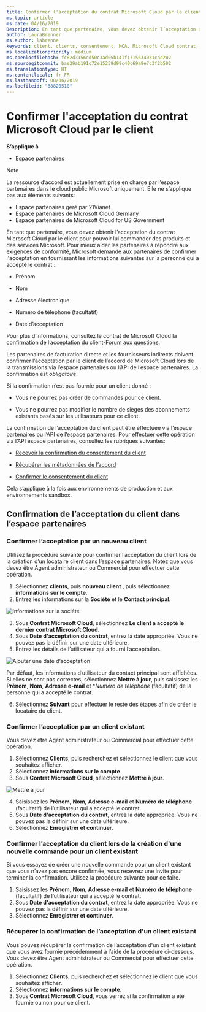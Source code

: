 ```yaml
---
title: Confirmer l'acceptation du contrat Microsoft Cloud par le client | Espace partenaires
ms.topic: article
ms.date: 04/16/2019
Description: En tant que partenaire, vous devez obtenir l’acceptation du contrat Microsoft Cloud par le client pour pouvoir lui commander des produits et des services Microsoft. Pour mieux aider les partenaires à répondre aux exigences de conformité, Microsoft demande aux partenaires de confirmer l’acceptation en fournissant certains détails concernant la personne qui a accepté le contrat.
author: LauraBrenner
ms.author: labrenne
keywords: client, clients, consentement, MCA, Microsoft Cloud contrat, modèles de contrat client
ms.localizationpriority: medium
ms.openlocfilehash: fc82d3156dd50c3ad05b141f1715634031cad202
ms.sourcegitcommit: bae29ab191c72e15259d99c40c69a9e7c3f2b502
ms.translationtype: HT
ms.contentlocale: fr-FR
ms.lasthandoff: 08/06/2019
ms.locfileid: "68820510"
---
```

# <a name="confirm-customer-acceptance-of-the-microsoft-cloud-agreement"></a>Confirmer l'acceptation du contrat Microsoft Cloud par le client

**S’applique à**
-  Espace partenaires

> [!NOTE]
> La ressource d’accord est actuellement prise en charge par l’espace partenaires dans le cloud public Microsoft uniquement. Elle ne s’applique pas aux éléments suivants:
> * Espace partenaires géré par 21Vianet
> * Espace partenaires de Microsoft Cloud Germany
> * Espace partenaires de Microsoft Cloud for US Government

En tant que partenaire, vous devez obtenir l’acceptation du contrat Microsoft Cloud par le client pour pouvoir lui commander des produits et des services Microsoft. Pour mieux aider les partenaires à répondre aux exigences de conformité, Microsoft demande aux partenaires de confirmer l'acceptation en fournissant les informations suivantes sur la personne qui a accepté le contrat : 

-   Prénom

-   Nom

-   Adresse électronique

-   Numéro de téléphone (facultatif)

-   Date d’acceptation

Pour plus d’informations, consultez le contrat de Microsoft Cloud la confirmation de l’acceptation du client-Forum [aux questions](https://docs.microsoft.com/partner-center/confirm-consent-faq).

Les partenaires de facturation directe et les fournisseurs indirects doivent confirmer l’acceptation par le client de l’accord de Microsoft Cloud lors de la transmissions via l’espace partenaires ou l’API de l’espace partenaires. La confirmation est *obligatoire*.

Si la confirmation n’est pas fournie pour un client donné :

-   Vous ne pourrez pas créer de commandes pour ce client.

-   Vous ne pourrez pas modifier le nombre de sièges des abonnements existants basés sur les utilisateurs pour ce client.

La confirmation de l’acceptation du client peut être effectuée via l’espace partenaires ou l’API de l’espace partenaires. Pour effectuer cette opération via l’API espace partenaires, consultez les rubriques suivantes: 

-   [Recevoir la confirmation du consentement du client](https://docs.microsoft.com/partner-center/develop/get-confirmation-of-customer-consent)

-   [Récupérer les métadonnées de l’accord](https://docs.microsoft.com/partner-center/develop/get-agreement-metadata)

-   [Confirmer le consentement du client](https://docs.microsoft.com/partner-center/develop/confirm-customer-consent)


Cela s’applique à la fois aux environnements de production et aux environnements sandbox.

## <a name="confirming-customer-acceptance-in-partner-center"></a>Confirmation de l’acceptation du client dans l’espace partenaires

### <a name="confirm-customer-acceptance-for-a-new-customer"></a>Confirmer l’acceptation par un nouveau client

Utilisez la procédure suivante pour confirmer l’acceptation du client lors de la création d’un locataire client dans l’espace partenaires. Notez que vous devez être Agent administrateur ou Commercial pour effectuer cette opération.

1. Sélectionnez **clients**, puis **nouveau client** , puis sélectionnez **informations sur le compte**.
2. Entrez les informations sur la **Société** et le **Contact principal**.

![Informations sur la société](images/mca/mca1.png)

3. Sous **Contrat Microsoft Cloud**, sélectionnez **Le client a accepté le dernier contrat Microsoft Cloud**.
4. Sous **Date d'acceptation du contrat**, entrez la date appropriée. Vous ne pouvez pas la définir sur une date ultérieure.
5. Entrez les détails de l’utilisateur qui a fourni l’acceptation.

![Ajouter une date d’acceptation](images/mca/MCA3.png)

Par défaut, les informations d’utilisateur du contact principal sont affichées. Si elles ne sont pas correctes, sélectionnez **Mettre à jour**, puis saisissez les **Prénom**, **Nom**, **Adresse e-mail** et **Numéro de téléphone* (facultatif) de la personne qui a accepté le contrat.

6. Sélectionnez **Suivant** pour effectuer le reste des étapes afin de créer le locataire du client.

### <a name="confirm-customer-acceptance-for-an-existing-customer"></a>Confirmer l’acceptation par un client existant

Vous devez être Agent administrateur ou Commercial pour effectuer cette opération.

1. Sélectionnez **Clients**, puis recherchez et sélectionnez le client que vous souhaitez afficher.
2. Sélectionnez **informations sur le compte**.
3. Sous **Contrat Microsoft Cloud**, sélectionnez **Mettre à jour**.

![Mettre à jour](images/mca/mca4.png)

4. Saisissez les **Prénom**, **Nom**, **Adresse e-mail** et **Numéro de téléphone** (facultatif) de l’utilisateur qui a accepté le contrat.
5. Sous **Date d'acceptation du contrat**, entrez la date appropriée. Vous ne pouvez pas la définir sur une date ultérieure.
6. Sélectionnez **Enregistrer et continuer**.

### <a name="confirm-customer-acceptance-while-creating-new-order-for-an-existing-customer"></a>Confirmer l’acceptation du client lors de la création d'une nouvelle commande pour un client existant

Si vous essayez de créer une nouvelle commande pour un client existant que vous n’avez pas encore confirmée, vous recevrez une invite pour terminer la confirmation. Utilisez la procédure suivante pour ce faire.

1. Saisissez les **Prénom**, **Nom**, **Adresse e-mail** et **Numéro de téléphone** (facultatif) de l’utilisateur qui a accepté le contrat.
2. Sous **Date d'acceptation du contrat**, entrez la date appropriée. Vous ne pouvez pas la définir sur une date ultérieure.
3. Sélectionnez **Enregistrer et continuer**.

### <a name="retrieve-confirmation-of-customer-acceptance-for-an-existing-customer"></a>Récupérer la confirmation de l’acceptation d'un client existant

Vous pouvez récupérer la confirmation de l’acceptation d'un client existant que vous avez fournie précédemment à l’aide de la procédure ci-dessous. Vous devez être Agent administrateur ou Commercial pour effectuer cette opération.

1. Sélectionnez **Clients**, puis recherchez et sélectionnez le client que vous souhaitez afficher.
2. Sélectionnez **informations sur le compte**.
3. Sous **Contrat Microsoft Cloud**, vous verrez si la confirmation a été fournie ou non pour ce client.
